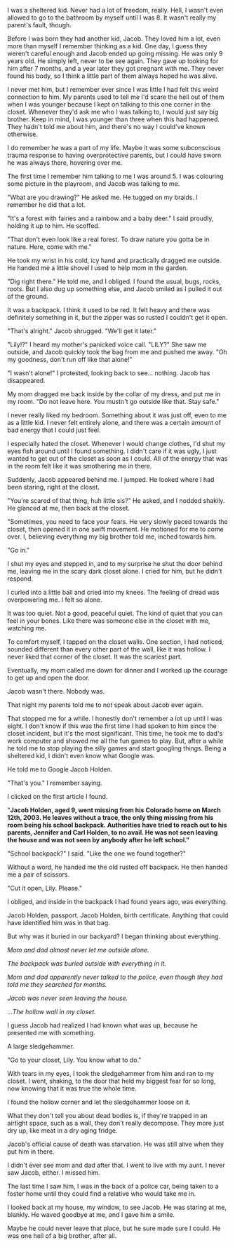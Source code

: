 I was a sheltered kid. Never had a lot of freedom, really. Hell, I wasn't even allowed to go to the bathroom by myself until I was 8. It wasn't really my parent's fault, though. 

Before I was born they had another kid, Jacob. They loved him a lot, even more than myself I remember thinking as a kid. One day, I guess they weren't careful enough and Jacob ended up going missing. He was only 9 years old. He simply left, never to be see again. They gave up looking for him  after 7 months, and a year later they got pregnant with me. They never found his body, so I think a little part of them always hoped he was alive. 

I never met him, but I remember ever since I was little I had felt this weird connection to him. My parents used to tell me I'd scare the hell out of them when I was younger because I kept on talking to this one corner in the closet. Whenever they'd ask me who I was talking to, I would just say big brother. Keep in mind, I was younger than three when this had happened. They hadn't told me about him, and there's no way I could've known otherwise. 

I do remember he was a part of my life. Maybe it was some subconscious trauma response to having overprotective parents, but I could have sworn he was always there, hovering over me. 

The first time I remember him talking to me I was around 5. I was colouring some picture in the playroom, and Jacob was talking to me. 

"What are you drawing?" He asked me. He tugged on my braids. I remember he did that a lot. 

"It's a forest with fairies and a rainbow and a baby deer." I said proudly, holding it up to him. He scoffed.

"That don't even look like a real forest. To draw nature you gotta be in nature. Here, come with me." 

He took my wrist in his cold, icy hand and practically dragged me outside. He handed me a little shovel I used to help mom in the garden. 

"Dig right there." He told me, and I obliged. I found the usual, bugs, rocks, roots. But I also dug up something else, and Jacob smiled as I pulled it out of the ground. 

It was a backpack. I think it used to be red. It felt heavy and there was definitely something in it, but the zipper was so rusted I couldn't get it open.

"That's alright." Jacob shrugged. "We'll get it later." 

"Lily!?" I heard my mother's panicked voice call. "LILY?" She saw me outside, and Jacob quickly took the bag from me and pushed me away. "Oh my goodness, don't run off like that alone!"

"I wasn't alone!" I protested, looking back to see... nothing. Jacob has disappeared.

My mom dragged me back inside by the collar of my dress, and put me in my room. "Do not leave here. You mustn't go outside like that. Stay safe." 

I never really liked my bedroom. Something about it was just off, even to me as a little kid. I never felt entirely alone, and there was a certain amount of bad energy that I could just feel. 

I especially hated the closet. Whenever I would change clothes, I'd shut my eyes fish around until I found something. I didn't care if it was ugly, I just wanted to get out of the closet as soon as I could. All of the energy that was in the room felt like it was smothering me in there. 

Suddenly, Jacob appeared behind me. I jumped. He looked where I had been staring, right at the closet.

"You're scared of that thing, huh little sis?" He asked, and I nodded shakily. He glanced at me, then back at the closet. 

"Sometimes, you need to face your fears. He very slowly paced towards the closet, then opened it in one swift movement. He motioned for me to come over. I, believing everything my big brother told me, inched towards him.

"Go in." 

I shut my eyes and stepped in, and to my surprise he shut the door behind me, leaving me in the scary dark closet alone. I cried for him, but he didn't respond. 

I curled into a little ball and cried into my knees. The feeling of dread was overpowering me. I felt so alone.

It was too quiet. Not a good, peaceful quiet. The kind of quiet that you can feel in your bones. Like there was someone else in the closet with me, watching me.

To comfort myself, I tapped on the closet walls. One section, I had noticed, sounded different than every other part of the wall, like it was hollow. I never liked that corner of the closet. It was the scariest part. 

Eventually, my mom called me down for dinner and I worked up the courage to get up and open the door.

Jacob wasn't there. Nobody was.

That night my parents told me to not speak about Jacob ever again.

That stopped me for a while. I honestly don't remember a lot up until I was eight. I don't know if this was the first time I had spoken to him since the closet incident, but it's the most significant. This time, he took me to dad's work computer and showed me all the fun games to play. But, after a while he told me to stop playing the silly games and start googling things. Being a sheltered kid, I didn't even know what Google was. 

He told me to Google Jacob Holden. 

"That's you." I remember saying. 

I clicked on the first article I found. 

"**Jacob Holden, aged 9, went missing from his Colorado home on March 12th, 2003. He leaves without a trace, the only thing missing from his room being his school backpack. Authorities have tried to reach out to his parents, Jennifer and Carl Holden, to no avail. He was not seen leaving the house and was not seen by anybody after he left school."**

"School backpack?" I said. "Like the one we found together?"

Without a word, he handed me the old rusted off backpack. He then handed me a pair of scissors.

"Cut it open, Lily. Please." 

I obliged, and inside in the backpack I had found years ago, was everything. 

Jacob Holden, passport. Jacob Holden, birth certificate. Anything that could have identified him was in that bag.

But why was it buried in our backyard? I began thinking about everything.

*Mom and dad almost never let me outside alone.*

*The backpack was buried outside with everything in it.*

*Mom and dad apparently never talked to the police, even though they had told me they searched for months.* 

*Jacob was never seen leaving the house.*

*...The hollow wall in my closet.*

I guess Jacob had realized I had known what was up, because he presented me with something.

A large sledgehammer.

"Go to your closet, Lily. You know what to do."

With tears in my eyes, I took the sledgehammer from him and ran to my closet. I went, shaking, to the door that held my biggest fear for so long, now knowing that it was true the whole time.

I found the hollow corner and let the sledgehammer loose on it. 

What they don't tell you about dead bodies is, if they're trapped in an airtight space, such as a wall, they don't really decompose. They more just dry up, like meat in a dry aging fridge. 

Jacob's official cause of death was starvation. He was still alive when they put him in there. 

I didn't ever see mom and dad after that. I went to live with my aunt. I never saw Jacob, either. I missed him. 

The last time I saw him, I was in the back of a police car, being taken to a foster home until they could find a relative who would take me in.

I looked back at my house, my window, to see Jacob. He was staring at me, blankly. He waved goodbye at me, and I gave him a smile.

Maybe he could never leave that place, but he sure made sure I could. He was one hell of a big brother, after all. 
